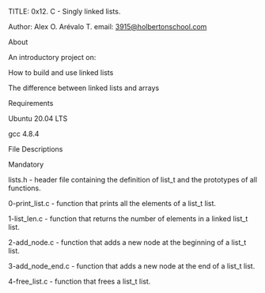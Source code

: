 TITLE: 0x12. C - Singly linked lists.

Author: Alex O. Arévalo T.
email: 3915@holbertonschool.com

About

An introductory project on:

How to build and use linked lists

The difference between linked lists and arrays

Requirements

Ubuntu 20.04 LTS

gcc 4.8.4

File Descriptions

Mandatory

lists.h - header file containing the definition of list_t and the prototypes of all functions.

0-print_list.c - function that prints all the elements of a list_t list.

1-list_len.c - function that returns the number of elements in a linked list_t list.

2-add_node.c - function that adds a new node at the beginning of a list_t list.

3-add_node_end.c - function that adds a new node at the end of a list_t list.

4-free_list.c - function that frees a list_t list.